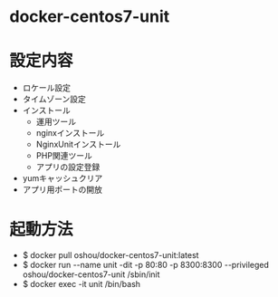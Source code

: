 # docker-centos7-unit

# 設定内容
- ロケール設定
- タイムゾーン設定
- インストール
  - 運用ツール
  - nginxインストール
  - NginxUnitインストール
  - PHP関連ツール
  - アプリの設定登録
- yumキャッシュクリア
- アプリ用ポートの開放

# 起動方法
- $ docker pull oshou/docker-centos7-unit:latest
- $ docker run --name unit -dit -p 80:80 -p 8300:8300 --privileged oshou/docker-centos7-unit /sbin/init
- $ docker exec -it unit /bin/bash

